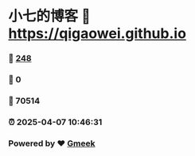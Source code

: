 # 小七的博客 :link: https://qigaowei.github.io 
### :page_facing_up: [248](https://qigaowei.github.io/tag.html) 
### :speech_balloon: 0 
### :hibiscus: 70514 
### :alarm_clock: 2025-04-07 10:46:31 
### Powered by :heart: [Gmeek](https://github.com/Meekdai/Gmeek)

